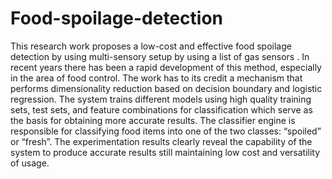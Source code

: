 # Food-spoilage-detection
 This research work proposes  a low-cost and effective food spoilage detection by using multi-sensory setup by using a list of gas sensors . In recent years there has been a rapid development of this method, especially in the area of food control. The work has to its credit a mechanism that performs dimensionality reduction based on decision boundary and logistic regression. The system trains different models using high quality training sets, test sets, and feature combinations for classification which serve as the basis for obtaining more accurate results. The classifier engine is responsible for classifying food items into one of the two classes: “spoiled” or “fresh”. The experimentation results clearly reveal the capability of the system to produce accurate results still maintaining low cost and versatility of usage. 
